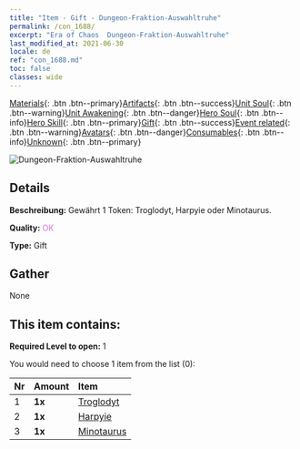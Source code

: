 ```yaml
---
title: "Item - Gift - Dungeon-Fraktion-Auswahltruhe"
permalink: /con_1688/
excerpt: "Era of Chaos  Dungeon-Fraktion-Auswahltruhe"
last_modified_at: 2021-06-30
locale: de
ref: "con_1688.md"
toc: false
classes: wide
---
```

 [Materials](/ItemsDE/){: .btn .btn--primary}[Artifacts](/ItemsDE/Artifacts/){: .btn .btn--success}[Unit Soul](/ItemsDE/UnitSoul/){: .btn .btn--warning}[Unit Awakening](/ItemsDE/UnitAwakening/){: .btn .btn--danger}[Hero Soul](/ItemsDE/HeroSoul/){: .btn .btn--info}[Hero Skill](/ItemsDE/HeroSkill/){: .btn .btn--primary}[Gift](/ItemsDE/Gift/){: .btn .btn--success}[Event related](/ItemsDE/Events/){: .btn .btn--warning}[Avatars](/ItemsDE/Avatars/){: .btn .btn--danger}[Consumables](/ItemsDE/Consumables/){: .btn .btn--info}[Unknown](/ItemsDE/Unknown/){: .btn .btn--primary}

 ![Dungeon-Fraktion-Auswahltruhe](/images/t/i_907304.png)

## Details
 **Beschreibung:** Gewährt 1 Token: Troglodyt, Harpyie oder Minotaurus.

 **Quality:** <span style="color: #DA70D6">OK</span>

 **Type:** Gift

## Gather

  None

## This item contains:

 **Required Level to open:** 1

 You would need to choose 1 item from the list (0):

  | Nr | Amount |     Item    |
  |:---|:-------|:------------|
  | 1 |  **1x** | [Troglodyt](/ItemsDE/unt_244/) |  | 
  | 2 |  **1x** | [Harpyie](/ItemsDE/unt_245/) |  | 
  | 3 |  **1x** | [Minotaurus](/ItemsDE/unt_248/) |  | 
